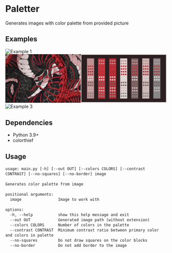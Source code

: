 # Paletter

Generates images with color palette from provided picture

## Examples

![Example 1](examples/example1.png)
![Example 2](examples/example2.png)
![Example 3](examples/example3.png)

## Dependencies

-   Python 3.9+
-   colorthief

## Usage

```
usage: main.py [-h] [--out OUT] [--colors COLORS] [--contrast CONTRAST] [--no-squares] [--no-border] image

Generates color palette from image

positional arguments:
  image                Image to work with

options:
  -h, --help           show this help message and exit
  --out OUT            Generated image path (without extension)
  --colors COLORS      Number of colors in the palette
  --contrast CONTRAST  Minimum contrast ratio between primary color and colors in palette
  --no-squares         Do not draw squares on the color blocks
  --no-border          Do not add border to the image
```
